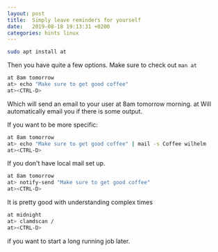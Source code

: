 ```yaml
---
layout: post
title:  Simply leave reminders for yourself
date:   2019-08-18 19:13:31 +0200
categories: hints linux
---
```


```bash
sudo apt install at
```
Then you have quite a few options. Make sure to check out `man at`

```bash
at 8am tomorrow
at> echo "Make sure to get good coffee"
at><CTRL-D>
```

Which will send an email to your user at 8am tomorrow morning. at Will automatically email you if there is some output.

If you want to be more specific:

```bash
at 8am tomorrow
at> echo "Make sure to get good coffee" | mail -s Coffee wilhelm
at><CTRL-D>
```

If you don't have local mail set up.

```bash
at 8am tomorrow
at> notify-send "Make sure to get good coffee"
at><CTRL-D>
```

It is pretty good with understanding complex times

```bash
at midnight
at> clamdscan /
at><CTRL-D>
```
if you want to start a long running job later.
